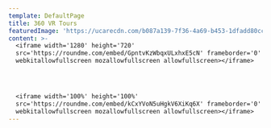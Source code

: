 ```yaml
---
template: DefaultPage
title: 360 VR Tours
featuredImage: 'https://ucarecdn.com/b087a139-7f36-4a69-b453-1dfadd80cc31/'
content: >-
  <iframe width='1280' height='720'
  src='https://roundme.com/embed/GpntvKzWbqxULxhxE5cN' frameborder='0'
  webkitallowfullscreen mozallowfullscreen allowfullscreen></iframe>




  <iframe width='100%' height='100%'
  src='https://roundme.com/embed/kCxYVoN5uHgkV6XiKq6X' frameborder='0'
  webkitallowfullscreen mozallowfullscreen allowfullscreen></iframe>
---
```


